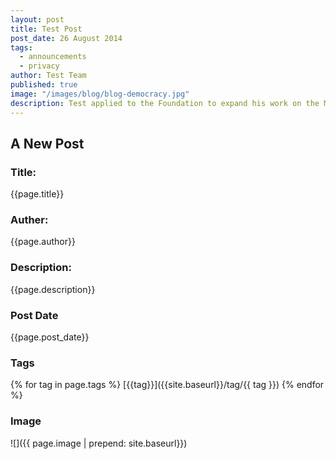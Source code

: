 ```yaml
---
layout: post
title: Test Post
post_date: 26 August 2014
tags: 
  - announcements
  - privacy
author: Test Team
published: true
image: "/images/blog/blog-democracy.jpg"
description: Test applied to the Foundation to expand his work on the Madison Project which...
---
```


## A New Post

### Title:
{{page.title}}

### Auther:
{{page.author}}

### Description:
{{page.description}}

### Post Date
{{page.post_date}}

### Tags
{% for tag in page.tags %}
[{{tag}}]({{site.baseurl}}/tag/{{ tag }})
{% endfor %}

### Image
![]({{ page.image | prepend: site.baseurl}})